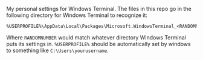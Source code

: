 My personal settings for Windows Terminal.  The files in this repo go
in the following directory for Windows Terminal to recognize it:

    %USERPROFILE%\AppData\Local\Packages\Microsoft.WindowsTerminal_<RANDOMNUMBER>\LocalState

Where `RANDOMNUMBER` would match whatever directory Windows Terminal
puts its settings in.  `%USERPROFILE%` should be automatically set by
windows to something like `C:\Users\yourusername`.
